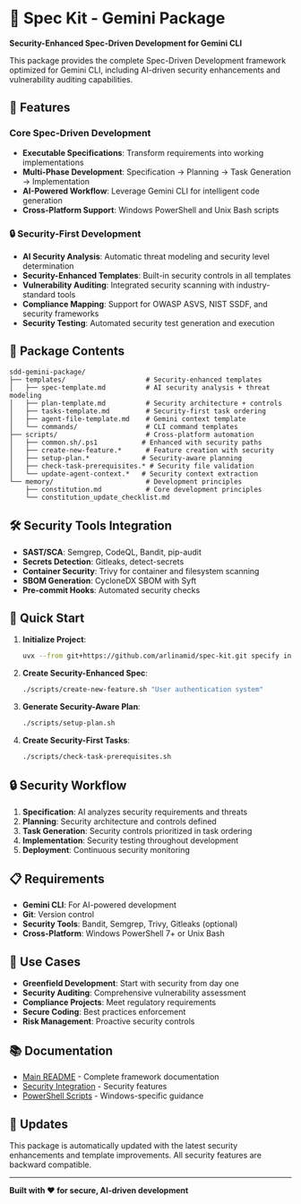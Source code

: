 # 🌱 Spec Kit - Gemini Package

**Security-Enhanced Spec-Driven Development for Gemini CLI**

This package provides the complete Spec-Driven Development framework optimized for Gemini CLI, including AI-driven security enhancements and vulnerability auditing capabilities.

## 🚀 Features

### Core Spec-Driven Development
- **Executable Specifications**: Transform requirements into working implementations
- **Multi-Phase Development**: Specification → Planning → Task Generation → Implementation
- **AI-Powered Workflow**: Leverage Gemini CLI for intelligent code generation
- **Cross-Platform Support**: Windows PowerShell and Unix Bash scripts

### 🔒 Security-First Development
- **AI Security Analysis**: Automatic threat modeling and security level determination
- **Security-Enhanced Templates**: Built-in security controls in all templates
- **Vulnerability Auditing**: Integrated security scanning with industry-standard tools
- **Compliance Mapping**: Support for OWASP ASVS, NIST SSDF, and security frameworks
- **Security Testing**: Automated security test generation and execution

## 📁 Package Contents

```
sdd-gemini-package/
├── templates/                    # Security-enhanced templates
│   ├── spec-template.md          # AI security analysis + threat modeling
│   ├── plan-template.md          # Security architecture + controls
│   ├── tasks-template.md         # Security-first task ordering
│   ├── agent-file-template.md    # Gemini context template
│   └── commands/                 # CLI command templates
├── scripts/                      # Cross-platform automation
│   ├── common.sh/.ps1           # Enhanced with security paths
│   ├── create-new-feature.*      # Feature creation with security
│   ├── setup-plan.*             # Security-aware planning
│   ├── check-task-prerequisites.* # Security file validation
│   └── update-agent-context.*   # Security context extraction
└── memory/                       # Development principles
    ├── constitution.md           # Core development principles
    └── constitution_update_checklist.md
```

## 🛠️ Security Tools Integration

- **SAST/SCA**: Semgrep, CodeQL, Bandit, pip-audit
- **Secrets Detection**: Gitleaks, detect-secrets
- **Container Security**: Trivy for container and filesystem scanning
- **SBOM Generation**: CycloneDX SBOM with Syft
- **Pre-commit Hooks**: Automated security checks

## 🚀 Quick Start

1. **Initialize Project**:
   ```bash
   uvx --from git+https://github.com/arlinamid/spec-kit.git specify init <PROJECT_NAME>
   ```

2. **Create Security-Enhanced Spec**:
   ```bash
   ./scripts/create-new-feature.sh "User authentication system"
   ```

3. **Generate Security-Aware Plan**:
   ```bash
   ./scripts/setup-plan.sh
   ```

4. **Create Security-First Tasks**:
   ```bash
   ./scripts/check-task-prerequisites.sh
   ```

## 🔒 Security Workflow

1. **Specification**: AI analyzes security requirements and threats
2. **Planning**: Security architecture and controls defined
3. **Task Generation**: Security controls prioritized in task ordering
4. **Implementation**: Security testing throughout development
5. **Deployment**: Continuous security monitoring

## 📋 Requirements

- **Gemini CLI**: For AI-powered development
- **Git**: Version control
- **Security Tools**: Bandit, Semgrep, Trivy, Gitleaks (optional)
- **Cross-Platform**: Windows PowerShell 7+ or Unix Bash

## 🎯 Use Cases

- **Greenfield Development**: Start with security from day one
- **Security Auditing**: Comprehensive vulnerability assessment
- **Compliance Projects**: Meet regulatory requirements
- **Secure Coding**: Best practices enforcement
- **Risk Management**: Proactive security controls

## 📚 Documentation

- [Main README](../README.md) - Complete framework documentation
- [Security Integration](../templates/security-template-integration.md) - Security features
- [PowerShell Scripts](scripts/README-PowerShell.md) - Windows-specific guidance

## 🔄 Updates

This package is automatically updated with the latest security enhancements and template improvements. All security features are backward compatible.

---

**Built with ❤️ for secure, AI-driven development**
